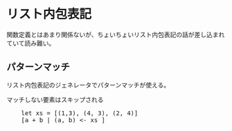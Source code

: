 リスト内包表記
==============

関数定義とはあまり関係ないが、ちょいちょいリスト内包表記の話が差し込まれていて読み難い。

パターンマッチ
--------------

リスト内包表記のジェネレータでパターンマッチが使える。

マッチしない要素はスキップされる

<pre class="brush: hs">
    let xs = [(1,3), (4, 3), (2, 4)]
    [a + b | (a, b) <- xs ]
</pre>